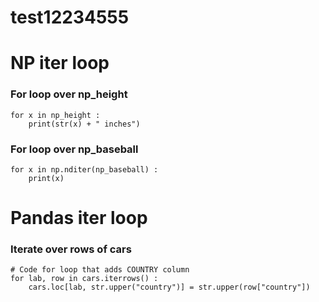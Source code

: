
# test12234555
# NP iter loop
### For loop over np_height
```
for x in np_height : 
    print(str(x) + " inches")
```
### For loop over np_baseball
```
for x in np.nditer(np_baseball) :
    print(x)
```
# Pandas iter loop
### Iterate over rows of cars
```
# Code for loop that adds COUNTRY column
for lab, row in cars.iterrows() :
    cars.loc[lab, str.upper("country")] = str.upper(row["country"])
```
